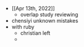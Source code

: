 - [[Apr 13th, 2022]]
	- overlap study reviewing
- chensiyi unknown mistakes
- with ruby
	- christian left
	-